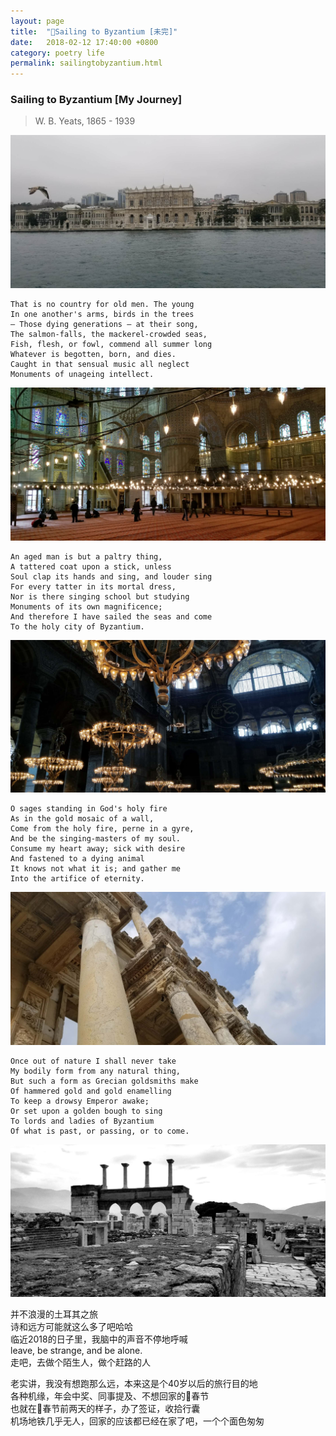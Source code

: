 ```yaml
---
layout: page
title:  "🌟Sailing to Byzantium [未完]"
date:   2018-02-12 17:40:00 +0800
category: poetry life
permalink: sailingtobyzantium.html
---
```


### Sailing to Byzantium [My Journey]
> W. B. Yeats, 1865 - 1939

![seagaul](/assets/post-images/turkey/1842596525.jpg)
```
That is no country for old men. The young
In one another's arms, birds in the trees
– Those dying generations – at their song,
The salmon‐falls, the mackerel‐crowded seas,
Fish, flesh, or fowl, commend all summer long
Whatever is begotten, born, and dies.
Caught in that sensual music all neglect
Monuments of unageing intellect.
```
![mosque](/assets/post-images/turkey/1521164711.jpg)
```
An aged man is but a paltry thing,
A tattered coat upon a stick, unless
Soul clap its hands and sing, and louder sing
For every tatter in its mortal dress,
Nor is there singing school but studying
Monuments of its own magnificence;
And therefore I have sailed the seas and come
To the holy city of Byzantium.
```
![church](/assets/post-images/turkey/1473853487.jpg)
```
O sages standing in God's holy fire
As in the gold mosaic of a wall,
Come from the holy fire, perne in a gyre,
And be the singing‐masters of my soul.
Consume my heart away; sick with desire
And fastened to a dying animal
It knows not what it is; and gather me
Into the artifice of eternity.
```
![thelibrary](/assets/post-images/turkey/1000652613.jpg)
```
Once out of nature I shall never take
My bodily form from any natural thing,
But such a form as Grecian goldsmiths make
Of hammered gold and gold enamelling
To keep a drowsy Emperor awake;
Or set upon a golden bough to sing
To lords and ladies of Byzantium
Of what is past, or passing, or to come.
```
![relics](/assets/post-images/turkey/311432696.jpg)

并不浪漫的土耳其之旅  
诗和远方可能就这么多了吧哈哈  
临近2018的日子里，我脑中的声音不停地呼喊  
leave, be strange, and be alone.  
走吧，去做个陌生人，做个赶路的人    

老实讲，我没有想跑那么远，本来这是个40岁以后的旅行目的地  
各种机缘，年会中奖、同事提及、不想回家的春节  
也就在春节前两天的样子，办了签证，收拾行囊  
机场地铁几乎无人，回家的应该都已经在家了吧，一个个面色匆匆  

<!--
伊斯坦布尔，博斯普鲁斯海峡  
还有岸边富丽堂皇的多尔玛巴赫切宫  
以弗所，塞尔苏斯图书馆  
还有残垣断壁的圣约翰教堂  
人流如织的蓝色清真寺和大教堂  
整座城市里一日五重的高声宣礼  
时空穿越的纯真博物馆  -->